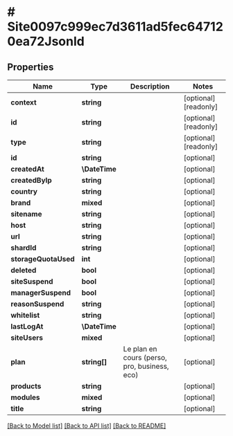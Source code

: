 # # Site0097c999ec7d3611ad5fec647120ea72Jsonld

## Properties

Name | Type | Description | Notes
------------ | ------------- | ------------- | -------------
**context** | **string** |  | [optional] [readonly]
**id** | **string** |  | [optional] [readonly]
**type** | **string** |  | [optional] [readonly]
**id** | **string** |  | [optional]
**createdAt** | **\DateTime** |  | [optional]
**createdByIp** | **string** |  | [optional]
**country** | **string** |  | [optional]
**brand** | **mixed** |  | [optional]
**sitename** | **string** |  | [optional]
**host** | **string** |  | [optional]
**url** | **string** |  | [optional]
**shardId** | **string** |  | [optional]
**storageQuotaUsed** | **int** |  | [optional]
**deleted** | **bool** |  | [optional]
**siteSuspend** | **bool** |  | [optional]
**managerSuspend** | **bool** |  | [optional]
**reasonSuspend** | **string** |  | [optional]
**whitelist** | **string** |  | [optional]
**lastLogAt** | **\DateTime** |  | [optional]
**siteUsers** | **mixed** |  | [optional]
**plan** | **string[]** | Le plan en cours (perso, pro, business, eco) | [optional]
**products** | **string** |  | [optional]
**modules** | **mixed** |  | [optional]
**title** | **string** |  | [optional]

[[Back to Model list]](../../README.md#models) [[Back to API list]](../../README.md#endpoints) [[Back to README]](../../README.md)
